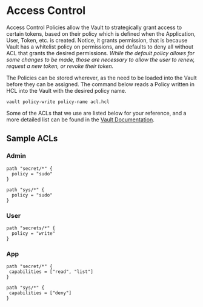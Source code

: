 # Access Control

Access Control Policies allow the Vault to strategically grant access to certain tokens, based on their policy which is defined when the Application, User, Token, etc. is created. Notice, it grants permission, that is because Vault has a whitelist policy on permissions, and defaults to deny all without ACL that grants the desired permissions. *While the default policy allows for some changes to be made, those are necessary to allow the user to renew, request a new token, or revoke their token.*

The Policies can be stored wherever, as the need to be loaded into the Vault before they can be assigned. The command below reads a Policy written in HCL into the Vault with the desired policy name.

`vault policy-write policy-name acl.hcl`

Some of the ACLs that we use are listed below for your reference, and a more detailed list can be found in the [Vault Documentation](https://www.vaultproject.io/docs/concepts/policies.html).

## Sample ACLs
### Admin
```
path "secret/*" {
  policy = "sudo"
}

path "sys/*" {
  policy = "sudo"
}
```

### User
```
path "secrets/*" {
  policy = "write"
}
```

### App
```
path "secret/*" {
 capabilities = ["read", "list"]
}

path "sys/*" {
 capabilities = ["deny"]
}
```